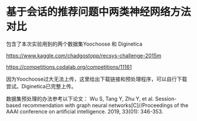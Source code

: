 # 基于会话的推荐问题中两类神经网络方法对比

包含了本次实验用到的两个数据集Yoochoose 和 Diginetica

https://www.kaggle.com/chadgostopp/recsys-challenge-2015m

https://competitions.codalab.org/competitions/11161

因为Yoochoose过大无法上传，这里给出下载链接和预处理程序，可以自行下载尝试。Diginetica已完整上传。

数据集预处理的办法参考以下论文：
Wu S, Tang Y, Zhu Y, et al. Session-based recommendation with graph neural networks[C]//Proceedings of the AAAI conference on artificial intelligence. 2019, 33(01): 346-353.
